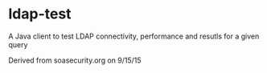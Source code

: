 # ldap-test

A Java client to test LDAP connectivity, performance and resutls for a given query


Derived from soasecurity.org on 9/15/15